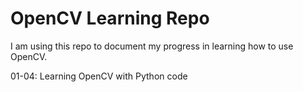 # OpenCV Learning Repo

I am using this repo to document my progress in learning how to use OpenCV.

01-04: Learning OpenCV with Python code

